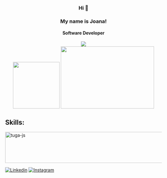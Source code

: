 <div align="center" >

### Hi 👋 ###
### My name is Joana! ###
#### Software Developer
  <img src="https://komarev.com/ghpvc/?username=joanacardosox&style=for-the-badge&color=1d1f21"/>
</div>

<div align="center">
   
<img height="150" src="https://github-readme-stats.vercel.app/api?username=joanacardosox&theme=dark&hide_border=true&include_all_commits=true&count_private=true&text_color=fff&icon_color=fff&title_color=fff&bg_color=0d1117"/>

 <img width="300px" height="200px" src="https://github-readme-stats.vercel.app/api/top-langs/?username=joanacardosox&layout=compact&hide_border=true&title_color=00bfbf&text_color=00bfbf&bg_color=0d1117" />

</div>
<h2>Skills:</h2>
<img align="center" alt="tuga-js" height="100" width="600" src="https://skillicons.dev/icons?i=react,ts,vite,nodejs,tailwind,js,html,css,mongodb,vscode" />

[![Linkedin](https://img.shields.io/badge/LinkedIn-0077B5?style=for-the-badge&logo=linkedin&logoColor=white)](https://www.linkedin.com/in/joana-maria-0a6137271/)
[![Instagram](https://img.shields.io/badge/Instagram-E4405F?style=for-the-badge&logo=instagram&logoColor=white)](https://www.instagram.com/joanaa.maria5/)
